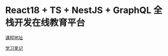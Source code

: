 # React18 + TS + NestJS + GraphQL 全栈开发在线教育平台

[课程地址](https://coding.imooc.com/class/643.html)

[学习笔记](https://www.yuque.com/komorebi920/vlrc4m/nkfo96i7my2629ix)
